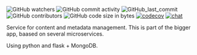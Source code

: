 ![GitHub watchers](https://img.shields.io/github/watchers/ASurtaev/SummerSberPractice?label=Watch&style=social)
![GitHub commit activity](https://img.shields.io/github/commit-activity/w/ASurtaev/SummerSberPractice)
![GitHub_last_commit](https://img.shields.io/github/last-commit/ASurtaev/SummerSberPractice)
![GitHub contributors](https://img.shields.io/github/contributors/ASurtaev/SummerSberPractice)<space><space>
![GitHub code size in bytes](https://img.shields.io/github/languages/code-size/ASurtaev/SummerSberPractice)
[![codecov](https://codecov.io/gh/ASurtaev/SummerSberPractice/branch/master/graph/badge.svg)](https://codecov.io/gh/ASurtaev/SummerSberPractice)
[![chat](https://img.shields.io/discord/732082351357821018?label=Discord&style=flat-square)](https://discord.gg/nECsHwV)
  
Service for content and metadata management. This is part of the bigger app, baased on several  microservices.

Using python and flask + MongoDB. 
